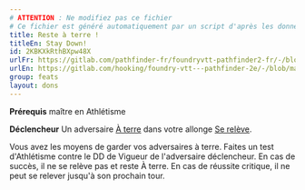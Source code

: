 ```yaml
---
# ATTENTION : Ne modifiez pas ce fichier
# Ce fichier est généré automatiquement par un script d'après les données du module Foundry VTT officiel et de sa traduction
title: Reste à terre !
titleEn: Stay Down!
id: 2KBKXkRthBXpw48X
urlFr: https://gitlab.com/pathfinder-fr/foundryvtt-pathfinder2-fr/-/blob/master/data/feats/2KBKXkRthBXpw48X.htm
urlEn: https://gitlab.com/hooking/foundry-vtt---pathfinder-2e/-/blob/master/packs/data/feats.db/stay-down.json
group: feats
layout: dons
---
```

**Prérequis** maître en Athlétisme

**Déclencheur** Un adversaire [À terre](../conditions/à-terre.md) dans votre allonge [Se relève](../actions/se-relever.md).

Vous avez les moyens de garder vos adversaires à terre. Faites un test d'Athlétisme contre le DD de Vigueur de l'adversaire déclencheur. En cas de succès, il ne se relève pas et reste À terre. En cas de réussite critique, il ne peut se relever jusqu'à son prochain tour.


